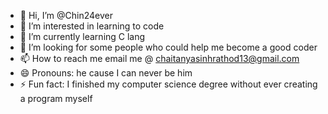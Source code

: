 - 👋 Hi, I’m @Chin24ever
- 👀 I’m interested in learning to code
- 🌱 I’m currently learning C lang
- 💞️ I’m looking for some people who could help me become a good coder
- 📫 How to reach me email me @ chaitanyasinhrathod13@gmail.com
- 😄 Pronouns: he cause I can never be him 
- ⚡ Fun fact: I finished my computer science degree without ever creating a program myself

<!---
Chin24ever/Chin24ever is a ✨ special ✨ repository because its `README.md` (this file) appears on your GitHub profile.
You can click the Preview link to take a look at your changes.
--->
